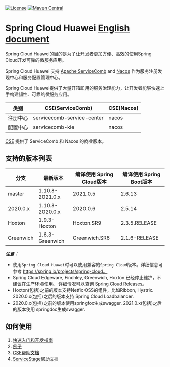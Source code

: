 [![License](https://img.shields.io/badge/license-Apache%202-4EB1BA.svg)](https://www.apache.org/licenses/LICENSE-2.0.html)
[![Maven Central](https://maven-badges.herokuapp.com/maven-central/com.huaweicloud/spring-cloud-huawei/badge.svg)](https://search.maven.org/search?q=g:com.huaweicloud%20AND%20a:spring-cloud-huawei-dependencies)

# Spring Cloud Huawei [English document](README.md)

Spring Cloud Huawei的目的是为了让开发者更加方便、高效的使用Spring Cloud开发可靠的微服务应用。 

Spring Cloud Huawei 支持 [Apache ServiceComb][SERVICECOMB] and [Nacos][NACOS] 作为服务注册发现中心和服务配置管理中心。 

Spring Cloud Huawei提供了大量开箱即用的服务治理能力，让开发者能够快速上手构建韧性、可靠的微服务应用。

| 类别    | CSE(ServiceComb)           | CSE(Nacos)     |
|-------|----------------------------|----------------|
| 注册中心  | servicecomb-service-center | nacos          |
| 配置中心  | servicecomb-kie            | nacos          |

[CSE][CSE] 提供了 ServiceComb 和 Nacos 的商业版本。

## 支持的版本列表

| 分支        | 最新版本            | 编译使用 Spring Cloud版本 | 编译使用 Spring Boot版本 |
|-----------|-----------------|---------------------|-------------------|
| master    | 1.10.8-2021.0.x | 2021.0.5            | 2.6.13            | 
| 2020.0.x  | 1.10.8-2020.0.x | 2020.0.6            | 2.5.14            |
| Hoxton    | 1.9.3-Hoxton    | Hoxton.SR9          | 2.3.5.RELEASE     |
| Greenwich | 1.6.3-Greenwich | Greenwich.SR6       | 2.1.6-RELEASE     |

***注意：***
* 使用`Spring Cloud Huawei`时可以使用兼容的`Spring Cloud`版本。详细信息可参考 https://spring.io/projects/spring-cloud。
* Spring Cloud Edgeware, Finchley, Greenwich, Hoxton 已经停止维护，不建议在生产环境使用。
  详细情况可以查询 [Spring Cloud Releases][Spring Cloud Releases]。
* Hoxton(包括)之前的版本支持Netfix OSS的组件，比如Ribbon, Hystrix. 2020.0.x(包括)之后的版本支持
  Spring Cloud Loadbalancer.
* 2020.0.x(包括)之前的版本使用springfox生成swagger. 2021.0.x(包括)之后的版本使用
    springdoc生成swagger.

## 如何使用

1. [快速入门和开发指南](https://github.com/huaweicloud/spring-cloud-huawei/wiki)
2. [例子](https://github.com/huaweicloud/spring-cloud-huawei-samples)
3. [CSE帮助文档][CSE Developer Guide]
4. [ServiceStage帮助文档][ServiceStage]

[ServiceStage]: https://support.huaweicloud.com/usermanual-servicestage/servicestage_user_0400.html

[CSE]: https://support.huaweicloud.com/cse/index.html

[CSE Developer Guide]: https://support.huaweicloud.com/devg-cse/cse_devg_0002.html

[SERVICECOMB]: https://servicecomb.apache.org/cn/developers/

[NACOS]: https://nacos.io/zh-cn/index.html

[Service Registry]: https://support.huaweicloud.com/devg-cse/cse_devg_0018.html

[Configuration Center]: https://support.huaweicloud.com/devg-cse/cse_devg_0020.html

[Request Marker-based Governance]: https://github.com/huaweicloud/spring-cloud-huawei/wiki/using-governance

[Canary release features]: https://support.huaweicloud.com/devg-servicestage/ss-devg-0023.html

[Profile encryption scheme]: https://support.huaweicloud.com/bestpractice-cse/cse_bestpractice_0007.html

[Spring Cloud Releases]: https://github.com/spring-cloud/spring-cloud-release/wiki/Supported-Versions
